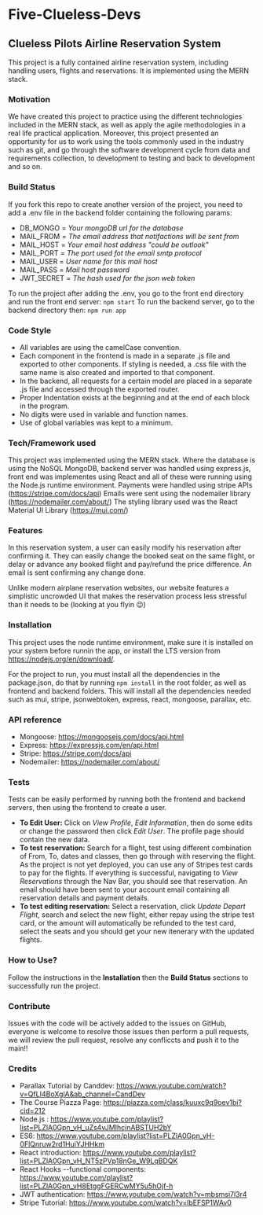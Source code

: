 # Five-Clueless-Devs

## Clueless Pilots Airline Reservation System
This project is a fully contained airline reservation system, including handling users, flights and reservations.
It is implemented using the MERN stack.

### Motivation
We have created this project to practice using the different technologies included in the MERN stack, as well as apply the agile methodologies in a real life practical application. Moreover, this project presented an opportunity for us to work using the tools commonly used in the industry such as git, and go through the software development cycle from data and requirements collection, to development to testing and back to development and so on.

### Build Status
If you fork this repo to create another version of the project, you need to add a .env file in the backend folder containing the following params:
 * DB_MONGO = _Your mongoDB url for the database_
 * MAIL_FROM = _The email address that notifactions will be sent from_
 * MAIL_HOST = _Your email host address "could be outlook"_
 * MAIL_PORT = _The port used fot the email smtp protocol_
 * MAIL_USER = _User name for this mail host_
 * MAIL_PASS = _Mail host password_
 * JWT_SECRET = _The hash used for the json web token_

To run the project after adding the .env, you go to the front end directory and run the front end server:
    `npm start`
To run the backend server, go to the backend directory then:
    `npm run app`

### Code Style
 * All variables are using the camelCase convention.
 * Each component in the frontend is made in a separate .js file and exported to other components. If styling is needed, a .css file   with the same name is also created and imported to that component.
 * In the backend, all requests for a certain model are placed in a separate .js file and accessed through the exported router.
 * Proper Indentation exists at the beginning and at the end of each block in the program.
 * No digits were used in variable and function names.
 * Use of global variables was kept to a minimum.

### Tech/Framework used
This project was implemented using the MERN stack. Where the database is using the NoSQL MongoDB, backend server was handled using express.js, front end was implementes using React and all of these were running using the Node.js runtime environment.
Payments were handled using stripe APIs (https://stripe.com/docs/api)
Emails were sent using the nodemailer library (https://nodemailer.com/about/)
The styling library used was the React Material UI Library (https://mui.com/)

### Features
In this reservation system, a user can easily modify his reservation after confirming it. They can easily change the booked seat on the same flight, or delay or advance any booked flight and pay/refund the price difference. An email is sent confirming any change done.

Unlike modern airplane reservation websites, our website features a simplistic uncrowded UI that makes the reservation process less stressful than it needs to be (looking at you flyin 😉)

### Installation
This project uses the node runtime environment, make sure it is installed on your system before runnin the app, or install the LTS version from https://nodejs.org/en/download/.

For the project to run, you must install all the dependencies in the package.json, do that by running
    `npm install`
in the root folder, as well as frontend and backend folders.
This will install all the dependencies needed such as mui, stripe, jsonwebtoken, express, react, mongoose, parallax, etc.

### API reference
* Mongoose: https://mongoosejs.com/docs/api.html
* Express: https://expressjs.com/en/api.html
* Stripe: https://stripe.com/docs/api
* Nodemailer: https://nodemailer.com/about/ 

### Tests
Tests can be easily performed by running both the frontend and backend servers, then using the frontend to create a user.
* **To Edit User:**
    Click on *View Profile*, *Edit Information*, then do some edits or change the password then click *Edit User*. The profile page should contain the new data.
* **To test reservation:** 
    Search for a flight, test using different combination of From, To, dates and classes, then go through with reserving the flight. As the project is not yet deployed, you can use any of Stripes test cards to pay for the flights. If everything is successful, navigating to *View Reservations* through the Nav Bar, you should see that reservation. An email should have been sent to your account email containing all reservation details and payment details.
* **To test editing reservation:**
    Select a reservation, click *Update Depart Flight*, search and select the new flight, either repay using the stripe test card, or the amount will automatically be refunded to the test card, select the seats and you should get your new itenerary with the updated flights.

### How to Use?
Follow the instructions in the **Installation** then the **Build Status** sections to successfully run the project.

### Contribute
Issues with the code will be actively added to the issues on GitHub, everyone is welcome to resolve those issues then perform a pull requests, we will review the pull request, resolve any confliccts and push it to the main!!

### Credits
* Parallax Tutorial by Canddev: https://www.youtube.com/watch?v=QfLI4BoXglA&ab_channel=CandDev
* The Course Piazza Page: https://piazza.com/class/kuuxc9q9oev1bi?cid=212
* Node.js : https://www.youtube.com/playlist?list=PLZlA0Gpn_vH_uZs4vJMIhcinABSTUH2bY
* ES6: https://www.youtube.com/playlist?list=PLZlA0Gpn_vH-0FlQnruw2rd1HuiYJHHkm
* React introduction: https://www.youtube.com/playlist?list=PLZlA0Gpn_vH_NT5zPVp18nGe_W9LqBDQK
* React Hooks --functional components: https://www.youtube.com/playlist?list=PLZlA0Gpn_vH8EtggFGERCwMY5u5hOjf-h
* JWT authentication: https://www.youtube.com/watch?v=mbsmsi7l3r4 
* Stripe Tutorial: https://www.youtube.com/watch?v=lbEFSP1WAv0
